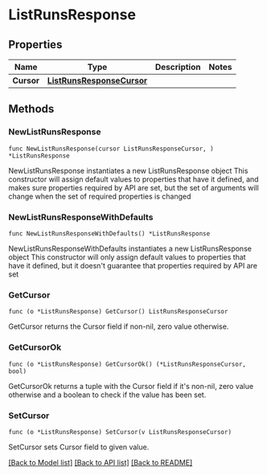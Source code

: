 # ListRunsResponse

## Properties

Name | Type | Description | Notes
------------ | ------------- | ------------- | -------------
**Cursor** | [**ListRunsResponseCursor**](ListRunsResponseCursor.md) |  | 

## Methods

### NewListRunsResponse

`func NewListRunsResponse(cursor ListRunsResponseCursor, ) *ListRunsResponse`

NewListRunsResponse instantiates a new ListRunsResponse object
This constructor will assign default values to properties that have it defined,
and makes sure properties required by API are set, but the set of arguments
will change when the set of required properties is changed

### NewListRunsResponseWithDefaults

`func NewListRunsResponseWithDefaults() *ListRunsResponse`

NewListRunsResponseWithDefaults instantiates a new ListRunsResponse object
This constructor will only assign default values to properties that have it defined,
but it doesn't guarantee that properties required by API are set

### GetCursor

`func (o *ListRunsResponse) GetCursor() ListRunsResponseCursor`

GetCursor returns the Cursor field if non-nil, zero value otherwise.

### GetCursorOk

`func (o *ListRunsResponse) GetCursorOk() (*ListRunsResponseCursor, bool)`

GetCursorOk returns a tuple with the Cursor field if it's non-nil, zero value otherwise
and a boolean to check if the value has been set.

### SetCursor

`func (o *ListRunsResponse) SetCursor(v ListRunsResponseCursor)`

SetCursor sets Cursor field to given value.



[[Back to Model list]](../README.md#documentation-for-models) [[Back to API list]](../README.md#documentation-for-api-endpoints) [[Back to README]](../README.md)


